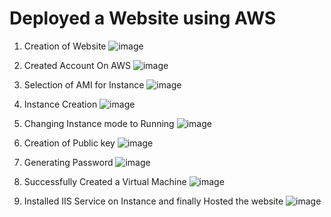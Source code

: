 # Deployed a Website using AWS

1. 	Creation of Website
    ![image](https://user-images.githubusercontent.com/111916876/226386144-3f332591-af9a-4c20-be9f-04e12ee3ce86.png)
    
2. Created Account On AWS
    ![image](https://user-images.githubusercontent.com/111916876/226383815-0807f68b-2fe6-44bc-9b3d-cc83a65b845c.png)

3. Selection of AMI for Instance
    ![image](https://user-images.githubusercontent.com/111916876/226384103-5eace63a-7831-460b-9e39-ef4ea9682074.png)

4. Instance Creation
    ![image](https://user-images.githubusercontent.com/111916876/226384363-aed9b47b-6273-4b49-a9e4-902f993453ad.png)

5. Changing Instance mode to Running
    ![image](https://user-images.githubusercontent.com/111916876/226384644-69e642c6-a368-4346-a8f9-dd547d906c1c.png)

6. Creation of Public key
    ![image](https://user-images.githubusercontent.com/111916876/226384853-be6e8086-e9f9-4d9b-ab5b-753507e1303e.png)

7. Generating Password
    ![image](https://user-images.githubusercontent.com/111916876/226385131-69791956-42d3-46d3-a5e7-5a92d00ce51c.png)

8. Successfully Created a Virtual Machine
    ![image](https://user-images.githubusercontent.com/111916876/226385262-09338c83-f2e4-4ba2-8ec3-6f464b6d8b45.png)

9. Installed IIS Service on Instance and finally Hosted the website
    ![image](https://user-images.githubusercontent.com/111916876/226385799-ecdda9a0-4961-42d0-b3a4-e888bcf35e55.png)


    




